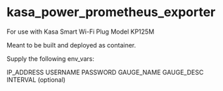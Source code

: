 # kasa_power_prometheus_exporter

For use with Kasa Smart Wi-Fi Plug Model KP125M

Meant to be built and deployed as container.

Supply the following env_vars:

IP_ADDRESS
USERNAME
PASSWORD
GAUGE_NAME
GAUGE_DESC
INTERVAL (optional)

